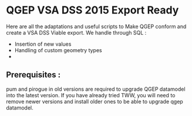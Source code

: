 # QGEP VSA DSS 2015 Export Ready

Here are all the adaptations and useful scripts to Make QGEP conform and create a VSA DSS Viable export. We handle through SQL :

* Insertion of new values
* Handling of custom geometry types
* 

## Prerequisites :

pum and pirogue in old versions are required to upgrade QGEP datamodel into the latest version. If you have already tried TWW, you will need to remove newer versions and install older ones to be able to upgrade qgep datamodel.